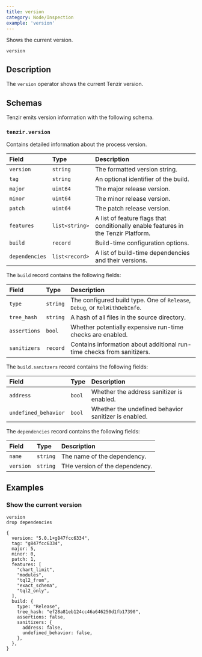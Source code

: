 ```yaml
---
title: version
category: Node/Inspection
example: 'version'
---
```


Shows the current version.

```tql
version
```

## Description

The `version` operator shows the current Tenzir version.

## Schemas

Tenzir emits version information with the following schema.

### `tenzir.version`

Contains detailed information about the process version.

|Field|Type|Description|
|:-|:-|:-|
|`version`|`string`|The formatted version string.|
|`tag`|`string`|An optional identifier of the build.|
|`major`|`uint64`|The major release version.|
|`minor`|`uint64`|The minor release version.|
|`patch`|`uint64`|The patch release version.|
|`features`|`list<string>`|A list of feature flags that conditionally enable features in the Tenzir Platform.|
|`build`|`record`|Build-time configuration options.|
|`dependencies`|`list<record>`|A list of build-time dependencies and their versions.|

The `build` record contains the following fields:

|Field|Type|Description|
|:-|:-|:-|
|`type`|`string`|The configured build type. One of `Release`, `Debug`, or `RelWithDebInfo`.|
|`tree_hash`|`string`|A hash of all files in the source directory.|
|`assertions`|`bool`|Whether potentially expensive run-time checks are enabled.|
|`sanitizers`|`record`|Contains information about additional run-time checks from sanitizers.|

The `build.sanitzers` record contains the following fields:

|Field|Type|Description|
|:-|:-|:-|
|`address`|`bool`|Whether the address sanitizer is enabled.|
|`undefined_behavior`|`bool`|Whether the undefined behavior sanitizer is enabled.|

The `dependencies` record contains the following fields:

|Field|Type|Description|
|:-|:-|:-|
|`name`|`string`|The name of the dependency.|
|`version`|`string`|THe version of the dependency.|

## Examples

### Show the current version

```tql
version
drop dependencies
```

```tql
{
  version: "5.0.1+g847fcc6334",
  tag: "g847fcc6334",
  major: 5,
  minor: 0,
  patch: 1,
  features: [
    "chart_limit",
    "modules",
    "tql2_from",
    "exact_schema",
    "tql2_only",
  ],
  build: {
    type: "Release",
    tree_hash: "ef28a81eb124cc46a646250d1fb17390",
    assertions: false,
    sanitizers: {
      address: false,
      undefined_behavior: false,
    },
  },
}
```
